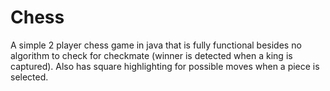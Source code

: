 # Chess
A simple 2 player chess game in java that is fully functional besides no algorithm to check for checkmate (winner is detected when a king is captured). Also has square highlighting for possible moves when a piece is selected.

